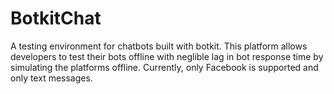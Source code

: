 # BotkitChat
A testing environment for chatbots built with botkit. This platform allows developers to test their bots offline with neglible lag in bot response time by simulating the platforms offline. Currently, only Facebook is supported and only text messages.

